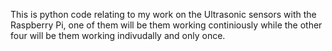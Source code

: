 This is python code relating to my work on the Ultrasonic sensors with the Raspberry Pi, one of them will be them working continiously while the other four will be them working indivudally and only once.
